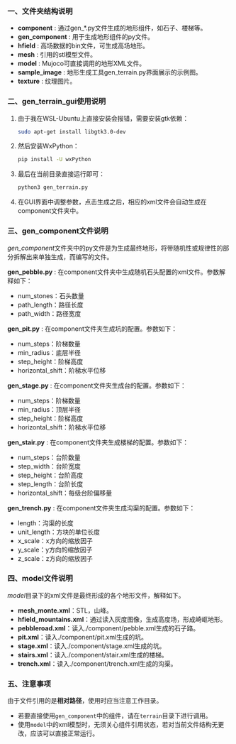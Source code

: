 ### 一、文件夹结构说明

- **component** : 通过gen_*.py文件生成的地形组件，如石子、楼梯等。
- **gen_component** : 用于生成地形组件的py文件。
- **hfield** : 高场数据的bin文件，可生成高场地形。
- **mesh** : 引用的stl模型文件。
- **model** : Mujoco可直接调用的地形XML文件。
- **sample_image** : 地形生成工具gen_terrain.py界面展示的示例图。
- **texture** : 纹理图片。



### 二、gen_terrain_gui使用说明

1. 由于我在WSL-Ubuntu上直接安装会报错，需要安装gtk依赖：

   ```bash
   sudo apt-get install libgtk3.0-dev 
   ```

2. 然后安装WxPython：

   ```bash
   pip install -U wxPython
   ```

3. 最后在当前目录直接运行即可：

   ```bash
   python3 gen_terrain.py
   ```

4. 在GUI界面中调整参数，点击生成之后，相应的xml文件会自动生成在component文件夹中。






### 三、gen_component文件说明

*gen_component*文件夹中的py文件是为生成最终地形，将带随机性或规律性的部分拆解出来单独生成，而编写的文件。

**gen_pebble.py** : 在component文件夹中生成随机石头配置的xml文件。参数解释如下：

- num_stones：石头数量
- path_length：路径长度
- path_width：路径宽度

**gen_pit.py** : 在component文件夹生成坑的配置。参数如下：

- num_steps：阶梯数量
- min_radius：底层半径
- step_height：阶梯高度
- horizontal_shift：阶梯水平位移

**gen_stage.py** : 在component文件夹生成台的配置。参数如下：

- num_steps：阶梯数量
- min_radius：顶层半径
- step_height：阶梯高度
- horizontal_shift：阶梯水平位移

**gen_stair.py** : 在component文件夹生成楼梯的配置。参数如下：

- num_steps：台阶数量
- step_width：台阶宽度
- step_height：台阶高度
- step_length：台阶长度
- horizontal_shift：每级台阶偏移量

**gen_trench.py** : 在component文件夹生成沟渠的配置。参数如下：

- length：沟渠的长度
- unit_length：方块的单位长度
- x_scale：x方向的缩放因子
- y_scale：y方向的缩放因子
- z_scale：z方向的缩放因子



### 四、model文件说明

*model*目录下的xml文件是最终形成的各个地形文件，解释如下。

- **mesh_monte.xml**：STL，山峰。
- **hfield_mountains.xml**：通过读入灰度图像，生成高度场，形成崎岖地形。
- **pebbleroad.xml**：读入./component/pebble.xml生成的石子路。
- **pit.xml**：读入./component/pit.xml生成的坑。
- **stage.xml**：读入./component/stage.xml生成的坑。
- **stairs.xml**：读入./component/stair.xml生成的楼梯。
- **trench.xml**：读入./component/trench.xml生成的沟渠。



### 五、注意事项

由于文件引用的是**相对路径**，使用时应当注意工作目录。
- 若要直接使用`gen_component`中的组件，请在`terrain`目录下进行调用。
- 使用`model`中的xml模型时，无须关心组件引用状态，若对当前文件结构无更改，应该可以直接正常运行。

